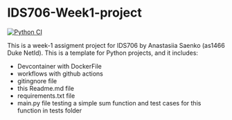 # IDS706-Week1-project

[![Python CI](https://github.com/Nastiiasaenko/IDS706-Week1-project/actions/workflows/main.yml/badge.svg)](https://github.com/Nastiiasaenko/IDS706-Week1-project/actions/workflows/main.yml)

This is a week-1 assigment project for IDS706 by Anastasiia Saenko (as1466 Duke NetId).
This is a template for Python projects, and it includes: 

* Devcontainer with DockerFile
* workflows with github actions
* gitingnore file
* this Readme.md file
* requirements.txt file
* main.py file testing a simple sum function and test cases for this function in tests folder
